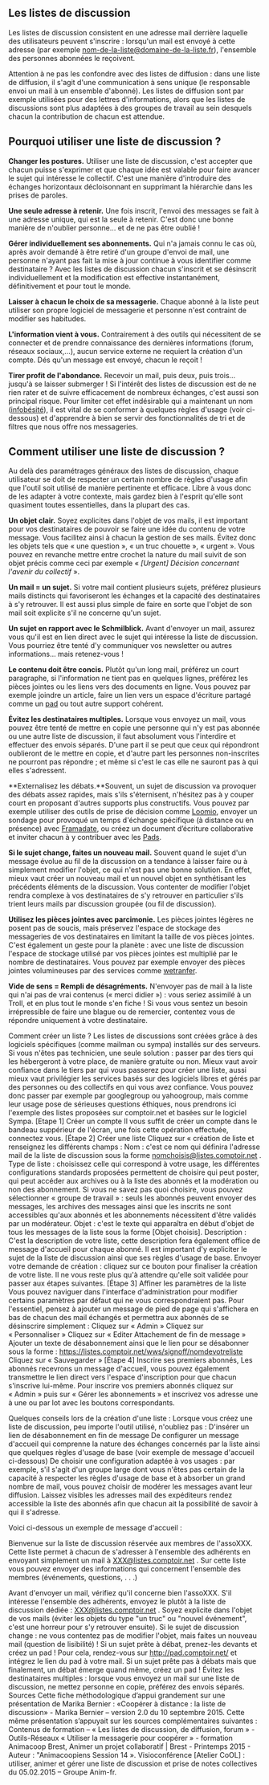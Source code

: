 ## Les listes de discussion
Les listes de discussion consistent en une adresse mail derrière laquelle des utilisateurs peuvent s'inscrire : lorsqu'un mail est envoyé à cette adresse (par exemple nom-de-la-liste@domaine-de-la-liste.fr), l'ensemble des personnes abonnées le reçoivent.

Attention à ne pas les confondre avec des listes de diffusion : dans une liste de diffusion, il s'agit d'une communication à sens unique (le responsable envoi un mail à un ensemble d'abonné). Les listes de diffusion sont par exemple utilisées pour des lettres d'informations, alors que les listes de discussions sont plus adaptées à des groupes de travail au sein desquels chacun la contribution de chacun est attendue.

## Pourquoi utiliser une liste de discussion ?
**Changer les postures.** Utiliser une liste de discussion, c'est accepter que chacun puisse s'exprimer et que chaque idée est valable pour faire avancer le sujet qui intéresse le collectif. C'est une manière d'introduire des échanges horizontaux décloisonnant en supprimant la hiérarchie dans les prises de paroles.

**Une seule adresse à retenir.** Une fois inscrit, l'envoi des messages se fait à une adresse unique, qui est la seule à retenir. C'est donc une bonne manière de n'oublier personne… et de ne pas être oublié !  

**Gérer individuellement ses abonnements.** Qui n'a jamais connu le cas où, après avoir demandé à être retiré d'un groupe d'envoi de mail, une personne n'ayant pas fait la mise à jour continue à vous identifier comme destinataire ? Avec les listes de discussion chacun s'inscrit et se désinscrit individuellement et la modification est effective instantanément, définitivement et pour tout le monde. 

**Laisser à chacun le choix de sa messagerie.** Chaque abonné à la liste peut utiliser son propre logiciel de messagerie et personne n'est contraint de modifier ses habitudes. 

**L'information vient à vous.** Contrairement à des outils qui nécessitent de se connecter et de prendre connaissance des dernières informations (forum, réseaux sociaux,…), aucun service externe ne requiert la création d'un compte. Dés qu'un message est envoyé, chacun le reçoit !

**Tirer profit de l'abondance.** Recevoir un mail, puis deux, puis trois… jusqu'à se laisser submerger ! Si l'intérêt des listes de discussion est de ne rien rater et de suivre efficacement de nombreux échanges, c'est aussi son principal risque. Pour limiter cet effet indésirable qui a maintenant un nom ([infobésité](https://fr.wikipedia.org/wiki/Surcharge_informationnelle)), il est vital de se conformer à quelques règles d'usage (voir ci-dessous) et d'apprendre à bien se servir des fonctionnalités de tri et de filtres que nous offre nos messageries.

## Comment utiliser une liste de discussion ?
Au delà des paramétrages généraux des listes de discussion, chaque utilisateur se doit de respecter un certain nombre de règles d'usage afin que l'outil soit utilisé de manière pertinente et efficace. Libre à vous donc de les adapter à votre contexte, mais gardez bien à l'esprit qu'elle sont quasiment toutes essentielles, dans la plupart des cas.

**Un objet clair.** Soyez explicites dans l'objet de vos mails, il est important pour vos destinataires de pouvoir se faire une idée du contenu de votre message. Vous facilitez ainsi à chacun la gestion de ses mails. Évitez donc les objets tels que « une question », « un truc chouette », « urgent ». Vous pouvez en revanche mettre entre crochet la nature du mail suivit de son objet précis comme ceci par exemple « _[Urgent] Décision concernant l'avenir du collectif_ ».

**Un mail = un sujet.** Si votre mail contient plusieurs sujets, préférez plusieurs mails distincts qui favoriseront les échanges et la capacité des destinataires à s'y retrouver. Il est aussi plus simple de faire en sorte que l'objet de son mail soit explicite s'il ne concerne qu'un sujet.

**Un sujet en rapport avec le Schmilblick.** Avant d'envoyer un mail, assurez vous qu'il est en lien direct avec le sujet qui intéresse la liste de discussion. Vous pourriez être tenté d'y communiquer vos newsletter ou autres informations… mais retenez-vous ! 

**Le contenu doit être concis.** Plutôt qu'un long mail, préférez un court paragraphe, si l'information ne tient pas en quelques lignes, préférez les pièces jointes ou les liens vers des documents en ligne. Vous pouvez par exemple joindre un article, faire un lien vers un espace d'écriture partagé comme un [pad](http://savoirscommuns.comptoir.net//pad) ou tout autre support cohérent.

**Évitez les destinataires multiples.** Lorsque vous envoyez un mail, vous pouvez être tenté de mettre en copie une personne qui n'y est pas abonnée ou une autre liste de discussion, il faut absolument vous l'interdire et effectuer des envois séparés. D'une part il se peut que ceux qui répondront oublieront de le mettre en copie, et d'autre part les personnes non-inscrites ne pourront pas répondre ; et même si c'est le cas elle ne sauront pas à qui elles s'adressent.

**Externalisez les débats.**Souvent, un sujet de discussion va provoquer des débats assez rapides, mais s'ils s'éternisent, n'hésitez pas à y couper court en proposant d'autres supports plus constructifs. Vous pouvez par exemple utiliser des outils de prise de décision comme [Loomio](https://www.loomio.org/), envoyer un sondage pour provoqué un temps d'échange spécifique (à distance ou en présence) avec [Framadate](https://framadate.org/), ou créez un document d’écriture collaborative et inviter chacun à y contribuer avec les [Pads](http://savoirscommuns.comptoir.net/pad).

**Si le sujet change, faites un nouveau mail.** Souvent quand le sujet d'un message évolue au fil de la discussion on a tendance à laisser faire ou à simplement modifier l'objet, ce qui n'est pas une bonne solution. En effet, mieux vaut créer un nouveau mail et un nouvel objet en synthétisant les précédents éléments de la discussion. Vous contenter de modifier l'objet rendra complexe à vos destinataires de s'y retrouver en particulier s'ils trient leurs mails par discussion groupée (ou fil de discussion).

**Utilisez les pièces jointes avec parcimonie.** Les pièces jointes légères ne posent pas de soucis, mais préservez l'espace de stockage des messageries de vos destinataires en limitant la taille de vos pièces jointes. C'est également un geste pour la planète : avec une liste de discussion l'espace de stockage utilisé par vos pièces jointes est multiplié par le nombre de destinataires. Vous pouvez par exemple envoyer des pièces jointes volumineuses par des services comme [wetranfer](https://www.wetransfer.com/).

**Vide de sens = Rempli de désagréments.** N'envoyer pas de mail à la liste qui n'ai pas de vrai contenus (« merci didier ») : vous seriez assimilé à un Troll, et en plus tout le monde s'en fiche ! Si vous vous sentez un besoin irrépressible de faire une blague ou de remercier, contentez vous de répondre uniquement à votre destinataire. 




Comment créer un liste ?
Les listes de discussions sont créées grâce à des logiciels spécifiques (comme mailman ou sympa) installés sur des serveurs. Si vous n'êtes pas technicien, une seule solution : passer par des tiers qui les hébergeront à votre place, de manière gratuite ou non.
Mieux vaut avoir confiance dans le tiers par qui vous passerez pour créer une liste, aussi mieux vaut privilégier les services basés sur des logiciels libres et gérés par des personnes ou des collectifs en qui vous avez confiance. Vous pouvez donc passer par exemple par googlegroup ou yahoogroup, mais comme leur usage pose de sérieuses questions éthiques, nous prendrons ici l'exemple des listes proposées sur comptoir.net et basées sur le logiciel Sympa. 
[Etape 1] Créer un compte
Il vous suffit de créer un compte dans le bandeau suppérieur de l'écran, une fois cette opération effectuée, connectez vous.
[Étape 2] Créer une liste
Cliquez sur « création de liste et renseignez les différents champs : 
Nom : c'est ce nom qui définira l'adresse mail de la liste de discussion sous la forme nomchoisis@listes.comptoir.net .
Type de liste : choisissez celle qui correspond à votre usage, les différentes configurations standards proposées permettent de choisire qui peut poster, qui peut accéder aux archives ou à la liste des abonnés et la modération ou non des abonnement. Si vous ne savez pas quoi choisire, vous pouvez sélectionner « groupe de travail » : seuls les abonnés peuvent envoyer des messages, les archives des messages ainsi que les inscrits ne sont accessibles qu'aux abonnés et les abonnements nécessitent d'être validés par un modérateur.
Objet : c'est le texte qui apparaîtra en début d'objet de tous les messages de la liste sous la forme [Objet choisis].
Description : C'est la description de votre liste, cette description fera également office de message d'accueil pour chaque abonné. Il est important d'y expliciter le sujet de la liste de discussion ainsi que ses règles d'usage de base.
Envoyer votre demande de création : cliquez sur ce bouton pour finaliser la création de votre liste. Il ne vous reste plus qu'à attendre qu'elle soit validée pour passer aux étapes suivantes.
[Étape 3] Affiner les paramètres de la liste
Vous pouvez naviguer dans l'interface d'administration pour modifier certains paramètres par défaut qui ne vous correspondraient pas. Pour l'essentiel, pensez à ajouter un message de pied de page qui s'affichera en bas de chacun des mail échangés et permettra aux abonnés de se désinscrire simplement : 
Cliquez sur « Admin »
Cliquez sur « Personnaliser »
Cliquez sur « Editer Attachement de fin de message »
Ajouter un texte de désabonnement ainsi que le lien pour se désabonner sous la forme : https://listes.comptoir.net/wws/signoff/nomdevotreliste 
Cliquez sur « Sauvegarder »
[Étape 4] Inscrire ses premiers abonnés,
Les abonnés recevrons un message d'accueil, vous pouvez également transmettre le lien direct vers l'espace d'inscription pour que chacun s'inscrive lui-même.
Pour inscrire vos premiers abonnés cliquez sur « Admin » puis sur « Gérer les abonnements » et inscrivez vos adresse une à une ou par lot avec les boutons correspondants.

Quelques conseils lors de la création d'une liste :
Lorsque vous créez une liste de discussion, peu importe l'outil utilisé, n'oubliez pas :
D'insérer un lien de désabonnement en fin de message
De configurer un message d'accueil qui comprenne la nature des échanges concernés par la liste ainsi que quelques règles d'usage de base (voir exemple de message d'accueil ci-dessous)
De choisir une configuration adaptée à vos usages : par exemple, s'il s'agit d'un groupe large dont vous n'êtes pas certain de la capacité à respecter les règles d'usage de base et à absorber un grand nombre de mail, vous pouvez choisir de modérer les messages avant leur diffusion.
Laissez visibles les adresses mail des expéditeurs rendez accessible la liste des abonnés afin que chacun ait la possibilité de savoir à qui il s'adresse.

Voici ci-dessous un exemple de message d'accueil :

Bienvenue sur la liste de discussion réservée aux membres de l'assoXXX. Cette liste permet à chacun de s'adresser à l'ensemble des adhérents en envoyant simplement un mail à XXX@listes.comptoir.net .
Sur cette liste vous pouvez envoyer des informations qui concernent l'ensemble des membres (événements, questions, . . .)

Avant d'envoyer un mail, vérifiez qu'il concerne bien l'assoXXX. S'il intéresse l'ensemble des adhérents, envoyez le plutôt à la liste de discussion dédiée :  XXX@listes.comptoir.net .
Soyez explicite dans l'objet de vos mails (éviter les objets du type "un truc" ou "nouvel événement", c'est une horreur pour s'y retrouver ensuite). 
Si le sujet de discussion change : ne vous contentez pas de modifier l'objet, mais faites un nouveau mail (question de lisibilité) ! 
Si un sujet prête à débat, prenez-les devants et créez un pad ! Pour cela, rendez-vous sur http://pad.comptoir.net/ et intégrez le lien du pad à votre mail. 
Si un sujet prête pas à débats mais que finalement, un débat émerge quand même, créez un pad ! 
Évitez les destinataires multiples : lorsque vous envoyez un mail sur une liste de discussion, ne mettez personne en copie, préférez des envois séparés. 
Sources
Cette fiche méthodologique d’appui grandement sur une présentation de Marika Bernier :
«Coopérer à distance : la liste de discussion» - Marika Bernier  – version 2.0 du 10 septembre 2015.
Cette même présentation s’appuyait sur les sources complémentaires suivantes :
Contenus de formation – « Les listes de discussion, de diffusion, forum » - Outils-Réseaux
« Utiliser la messagerie pour coopérer » - formation Animacoop Brest, Animer un projet collaboratif | Brest - Printemps 2015 - Auteur : "Animacoopiens Session 14 ».
Visioconférence [Atelier CoOL] : utiliser, animer et gérer une liste de discussion  et prise de notes collectives du 05.02.2015 – Groupe Anim-fr.
